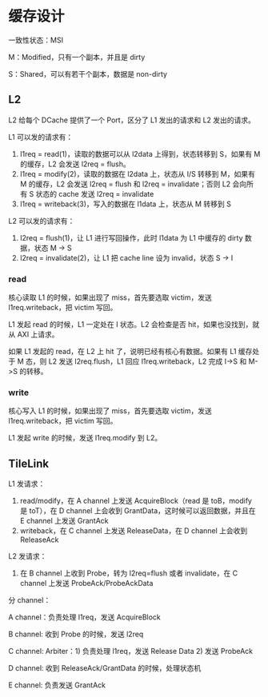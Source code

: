 # 缓存设计

一致性状态：MSI

M：Modified，只有一个副本，并且是 dirty

S：Shared，可以有若干个副本，数据是 non-dirty

## L2

L2 给每个 DCache 提供了一个 Port，区分了 L1 发出的请求和 L2 发出的请求。

L1 可以发的请求有：

1. l1req = read(1)，读取的数据可以从 l2data 上得到，状态转移到 S，如果有 M 的缓存，L2 会发送 l2req = flush。
2. l1req = modify(2)，读取的数据在 l2data 上，状态从 I/S 转移到 M，如果有 M 的缓存，L2 会发送 l2req = flush 和 l2req = invalidate；否则 L2 会向所有 S 状态的 cache 发送 l2req = invalidate
3. l1req = writeback(3)，写入的数据在 l1data 上，状态从 M 转移到 S

L2 可以发的请求有：

1. l2req = flush(1)，让 L1 进行写回操作，此时 l1data 为 L1 中缓存的 dirty 数据，状态 M -> S
2. l2req = invalidate(2)，让 L1 把 cache line 设为 invalid，状态 S -> I

### read

核心读取 L1 的时候，如果出现了 miss，首先要选取 victim，发送 l1req.writeback，把 victim 写回。

L1 发起 read 的时候，L1 一定处在 I 状态。L2 会检查是否 hit，如果也没找到，就从 AXI 上请求。

如果 L1 发起的 read，在 L2 上 hit 了，说明已经有核心有数据。如果有 L1 缓存处于 M 态，则 L2 发送 l2req.flush，L1 回应 l1req.writeback，L2 完成 I->S 和 M->S 的转移。

### write

核心写入 L1 的时候，如果出现了 miss，首先要选取 victim，发送 l1req.writeback，把 victim 写回。

L1 发起 write 的时候，发送 l1req.modify 到 L2。

## TileLink

L1 发请求：

1. read/modify，在 A channel 上发送 AcquireBlock（read 是 toB，modify 是 toT），在 D channel 上会收到 GrantData，这时候可以返回数据，并且在 E channel 上发送 GrantAck
2. writeback，在 C channel 上发送 ReleaseData，在 D channel 上会收到 ReleaseAck

L2 发请求：

1. 在 B channel 上收到 Probe，转为 l2req=flush 或者 invalidate，在 C channel 上发送 ProbeAck/ProbeAckData

分 channel：

A channel：负责处理 l1req，发送 AcquireBlock

B channel: 收到 Probe 的时候，发送 l2req

C channel: Arbiter：1) 负责处理 l1req，发送 Release Data 2) 发送 ProbeAck

D channel: 收到 ReleaseAck/GrantData 的时候，处理状态机

E channel: 负责发送 GrantAck